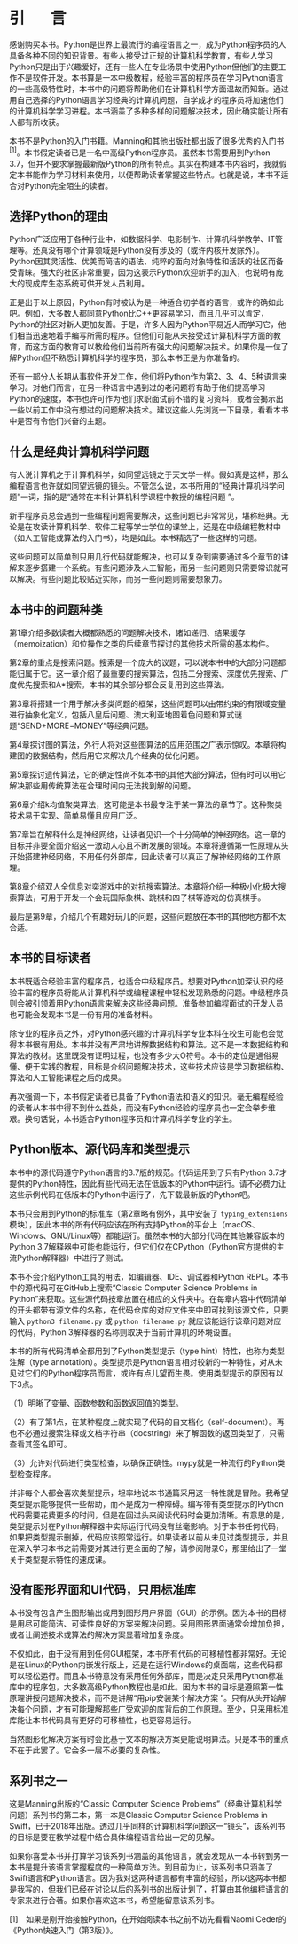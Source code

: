 # 引       言

感谢购买本书。Python是世界上最流行的编程语言之一，成为Python程序员的人具备各种不同的知识背景。有些人接受过正规的计算机科学教育，有些人学习Python只是出于兴趣爱好，还有一些人在专业场景中使用Python但他们的主要工作不是软件开发。本书算是一本中级教程，经验丰富的程序员在学习Python语言的一些高级特性时，本书中的问题将帮助他们在计算机科学方面温故而知新。通过用自己选择的Python语言学习经典的计算机问题，自学成才的程序员将加速他们的计算机科学学习进程。本书涵盖了多种多样的问题解决技术，因此确实能让所有人都有所收获。

本书不是Python的入门书籍。Manning和其他出版社都出版了很多优秀的入门书<sup class="my_markdown">[1]</sup>。本书假定读者已是一名中高级Python程序员。虽然本书需要用到Python 3.7，但并不要求掌握最新版Python的所有特点。其实在构建本书内容时，我就假定本书能作为学习材料来使用，以便帮助读者掌握这些特点。也就是说，本书不适合对Python完全陌生的读者。

## 选择Python的理由

Python广泛应用于各种行业中，如数据科学、电影制作、计算机科学教学、IT管理等。还真没有哪个计算领域是Python没有涉及的（或许内核开发除外）。Python因其灵活性、优美而简洁的语法、纯粹的面向对象特性和活跃的社区而备受青睐。强大的社区非常重要，因为这表示Python欢迎新手的加入，也说明有庞大的现成库生态系统可供开发人员利用。

正是出于以上原因，Python有时被认为是一种适合初学者的语言，或许的确如此吧。例如，大多数人都同意Python比C++更容易学习，而且几乎可以肯定，Python的社区对新人更加友善。于是，许多人因为Python平易近人而学习它，他们相当迅速地着手编写所需的程序。但他们可能从未接受过计算机科学方面的教育，而这方面的教育可以教给他们当前所有强大的问题解决技术。如果你是一位了解Python但不熟悉计算机科学的程序员，那么本书正是为你准备的。

还有一部分人长期从事软件开发工作，他们将Python作为第2、3、4、5种语言来学习。对他们而言，在另一种语言中遇到过的老问题将有助于他们提高学习Python的速度，本书也许可作为他们求职面试前不错的复习资料，或者会揭示出一些以前工作中没有想过的问题解决技术。建议这些人先浏览一下目录，看看本书中是否有令他们兴奋的主题。

## 什么是经典计算机科学问题

有人说计算机之于计算机科学，如同望远镜之于天文学一样。假如真是这样，那么编程语言也许就如同望远镜的镜头。不管怎么说，本书所用的“经典计算机科学问题”一词，指的是“通常在本科计算机科学课程中教授的编程问题 ”。

新手程序员总会遇到一些编程问题需要解决，这些问题已非常常见，堪称经典。无论是在攻读计算机科学、软件工程等学士学位的课堂上，还是在中级编程教材中（如人工智能或算法的入门书），均是如此。本书精选了一些这样的问题。

这些问题可以简单到只用几行代码就能解决，也可以复杂到需要通过多个章节的讲解来逐步搭建一个系统。有些问题涉及人工智能，而另一些问题则只需要常识就可以解决。有些问题比较贴近实际，而另一些问题则需要想象力。

## 本书中的问题种类

第1章介绍多数读者大概都熟悉的问题解决技术，诸如递归、结果缓存（memoization）和位操作之类的后续章节探讨的其他技术所需的基本构件。

第2章的重点是搜索问题。搜索是一个庞大的议题，可以说本书中的大部分问题都能归属于它。这一章介绍了最重要的搜索算法，包括二分搜索、深度优先搜索、广度优先搜索和A*搜索。本书的其余部分都会反复用到这些算法。

第3章将搭建一个用于解决多类问题的框架，这些问题可以由带约束的有限域变量进行抽象化定义，包括八皇后问题、澳大利亚地图着色问题和算式谜题“SEND+MORE=MONEY”等经典问题。

第4章探讨图的算法，外行人将对这些图算法的应用范围之广表示惊叹。本章将构建图的数据结构，然后用它来解决几个经典的优化问题。

第5章探讨遗传算法，它的确定性尚不如本书的其他大部分算法，但有时可以用它解决那些用传统算法在合理时间内无法找到解的问题。

第6章介绍k均值聚类算法，这可能是本书最专注于某一算法的章节了。这种聚类技术易于实现、简单易懂且应用广泛。

第7章旨在解释什么是神经网络，让读者见识一个十分简单的神经网络。这一章的目标并非要全面介绍这一激动人心且不断发展的领域。本章将遵循第一性原理从头开始搭建神经网络，不用任何外部库，因此读者可以真正了解神经网络的工作原理。

第8章介绍双人全信息对奕游戏中的对抗搜索算法。本章将介绍一种极小化极大搜索算法，可用于开发一个会玩国际象棋、跳棋和四子棋等游戏的仿真棋手。

最后是第9章，介绍几个有趣好玩儿的问题，这些问题放在本书的其他地方都不太合适。

## 本书的目标读者

本书既适合经验丰富的程序员，也适合中级程序员。想要对Python加深认识的经验丰富的程序员将能从计算机科学或编程课程中轻松发现熟悉的问题。中级程序员则会被引领着用Python语言来解决这些经典问题。准备参加编程面试的开发人员也可能会发现本书是一份有用的准备材料。

除专业的程序员之外，对Python感兴趣的计算机科学专业本科在校生可能也会觉得本书很有用处。本书并没有严肃地讲解数据结构和算法。这不是一本数据结构和算法的教材。这里既没有证明过程，也没有多少大O符号。本书的定位是通俗易懂、便于实践的教程，目标是介绍问题解决技术，这些技术应该是学习数据结构、算法和人工智能课程之后的成果。

再次强调一下，本书假定读者已具备了Python语法和语义的知识。毫无编程经验的读者从本书中得不到什么益处，而没有Python经验的程序员也一定会举步维艰。换句话说，本书适合Python程序员和计算机科学专业的学生。

## Python版本、源代码库和类型提示

本书中的源代码遵守Python语言的3.7版的规范。代码运用到了只有Python 3.7才提供的Python特性，因此有些代码无法在低版本的Python中运行。请不必费力让这些示例代码在低版本的Python中运行了，先下载最新版的Python吧。

本书只会用到Python的标准库（第2章略有例外，其中安装了 `typing_extensions` 模块），因此本书的所有代码应该在所有支持Python的平台上（macOS、Windows、GNU/Linux等）都能运行。虽然本书的大部分代码在其他兼容版本的Python 3.7解释器中可能也能运行，但它们仅在CPython（Python官方提供的主流Python解释器）中进行了测试。

本书不会介绍Python工具的用法，如编辑器、IDE、调试器和Python REPL。本书中的源代码可在GitHub上搜索“Classic Computer Science Problems in Python”来获取。这些源代码按章放置在相应的文件夹中。在每章内容中代码清单的开头都带有源文件的名称，在代码仓库的对应文件夹中即可找到该源文件，只要输入 `python3 filename.py` 或 `python filename.py` 就应该能运行该章问题对应的代码，Python 3解释器的名称则取决于当前计算机的环境设置。

本书的所有代码清单全都用到了Python类型提示（type hint）特性，也称为类型注解（type annotation）。类型提示是Python语言相对较新的一种特性，对从未见过它们的Python程序员而言，或许有点儿望而生畏。使用类型提示的原因有以下3点。

（1）明晰了变量、函数参数和函数返回值的类型。

（2）有了第1点，在某种程度上就实现了代码的自文档化（self-document）。再也不必通过搜索注释或文档字符串（docstring）来了解函数的返回类型了，只需查看其签名即可。

（3）允许对代码进行类型检查，以确保正确性。mypy就是一种流行的Python类型检查程序。

并非每个人都会喜欢类型提示，坦率地说本书通篇采用这一特性就是冒险。我希望类型提示能够提供一些帮助，而不是成为一种障碍。编写带有类型提示的Python代码需要花费更多的时间，但是在回过头来阅读代码时会更加清晰。有意思的是，类型提示对在Python解释器中实际运行代码没有丝毫影响。对于本书任何代码，如果把类型提示删掉，代码应该照常运行。如果读者以前从未见过类型提示，并且在深入学习本书之前需要对其进行更全面的了解，请参阅附录C，那里给出了一堂关于类型提示特性的速成课。

## 没有图形界面和UI代码，只用标准库

本书没有包含产生图形输出或用到图形用户界面（GUI）的示例。因为本书的目标是用尽可能简洁、可读性良好的方案来解决问题。采用图形界面通常会增加负担，或者让阐述技术或算法的解决方案显著增加复杂度。

不仅如此，由于没有用到任何GUI框架，本书所有代码的可移植性都非常好。无论是在Linux的Python内嵌发行版上，还是在运行Windows的桌面端，这些代码都可以轻松运行。而且本书特意没有采用任何外部库，而是决定只采用Python标准库中的程序包，大多数高级Python教程也是如此。因为本书的目标是遵照第一性原理讲授问题解决技术，而不是讲解“用pip安装某个解决方案 ”。只有从头开始解决每个问题，才有可能理解那些广受欢迎的库背后的工作原理。至少，只采用标准库能让本书代码具有更好的可移植性，也更容易运行。

当然图形化解决方案有时会比基于文本的解决方案更能说明算法。只是本书的重点不在于此罢了。它会多一层不必要的复杂性。

## 系列书之一

这是Manning出版的“Classic Computer Science Problems”（经典计算机科学问题）系列书的第二本，第一本是Classic Computer Science Problems in Swift，已于2018年出版。透过几乎同样的计算机科学问题这一“镜头”，该系列书的目标是要在教学过程中结合具体编程语言给出一定的见解。

如果你喜爱本书并打算学习该系列书涵盖的其他语言，就会发现从一本书转到另一本书是提升该语言掌握程度的一种简单方法。到目前为止，该系列书只涵盖了Swift语言和Python语言。因为我对这两种语言都有丰富的经验，所以这两本书都是我写的，但我们已经在讨论以后的系列书的出版计划了，打算由其他编程语言的专家来进行合著。如果你喜欢这本书，希望能留意该系列书。

[1]　如果是刚开始接触Python，在开始阅读本书之前不妨先看看Naomi Ceder的《Python快速入门（第3版）》。



